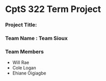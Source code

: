 # CptS 322 Term Project
### Project Title: 
### Team Name :  Team Sioux 
### Team Members 
* Will Rae
* Cole Logan
* Ehiane Oigiagbe


